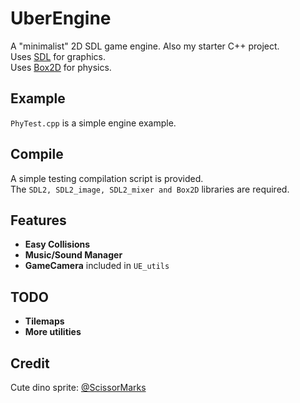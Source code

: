 # UberEngine
A "minimalist" 2D SDL game engine. Also my starter C++ project.  
Uses [SDL](https://www.libsdl.org) for graphics.  
Uses [Box2D](https://github.com/erincatto/Box2D) for physics.

## Example
`PhyTest.cpp` is a simple engine example.

## Compile
A simple testing compilation script is provided.  
The `SDL2, SDL2_image, SDL2_mixer and Box2D` libraries are required.

## Features
* **Easy Collisions**
* **Music/Sound Manager**
* **GameCamera** included in `UE_utils` 

## TODO
* **Tilemaps**
* **More utilities**

## Credit
Cute dino sprite: [@ScissorMarks](https://twitter.com/ScissorMarks)
